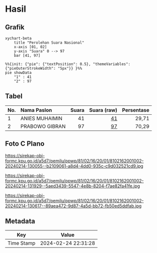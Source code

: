 # Hasil

## Grafik

```mermaid
xychart-beta
    title "Perolehan Suara Nasional"
    x-axis [01, 02]
    y-axis "Suara" 0 --> 97
    bar [41, 97]
```

```mermaid
%%{init: {"pie": {"textPosition": 0.5}, "themeVariables": {"pieOuterStrokeWidth": "5px"}} }%%
pie showData
    "1" : 41
    "2" : 97
```

## Tabel

| No. | Nama Paslon    | Suara | Suara (raw) | Persentase |
|:--- |:-------------- | -----:| -----------:| ----------:|
| 1   | ANIES MUHAIMIN | 41    | [41][p-1]   | 29,71      |
| 2   | PRABOWO GIBRAN | 97    | [97][p-2]   | 70,29      |


[p-1]: https://github.com/gigit-pemilu/pemilu-2024/blob/main/pilpres/hitung-suara/sub/81-maluku/sub/02-maluku-tenggara/sub/16-hoat-sorbay/sub/2001-tetoat/sub/002-tps/sub/paslon-1.txt
[p-2]: https://github.com/gigit-pemilu/pemilu-2024/blob/main/pilpres/hitung-suara/sub/81-maluku/sub/02-maluku-tenggara/sub/16-hoat-sorbay/sub/2001-tetoat/sub/002-tps/sub/paslon-2.txt
[p-3]: https://github.com/gigit-pemilu/pemilu-2024/blob/main/pilpres/hitung-suara/sub/81-maluku/sub/02-maluku-tenggara/sub/16-hoat-sorbay/sub/2001-tetoat/sub/002-tps/sub/paslon-3.txt

## Foto C Plano

https://sirekap-obj-formc.kpu.go.id/a5d7/pemilu/ppwp/81/02/16/20/01/8102162001002-20240214-130055--b2109061-a8d4-4dd0-935c-c9d032521cd9.jpg

https://sirekap-obj-formc.kpu.go.id/a5d7/pemilu/ppwp/81/02/16/20/01/8102162001002-20240214-131929--5aed3439-5547-4e8b-8204-f7ae82fa41fe.jpg

https://sirekap-obj-formc.kpu.go.id/a5d7/pemilu/ppwp/81/02/16/20/01/8102162001002-20240214-130617--89aea472-9d87-4a5d-bb72-fb50ed5ddfab.jpg


## Metadata

| Key        | Value               |
| ---------- | ------------------- |
| Time Stamp | 2024-02-24 22:31:28 |



